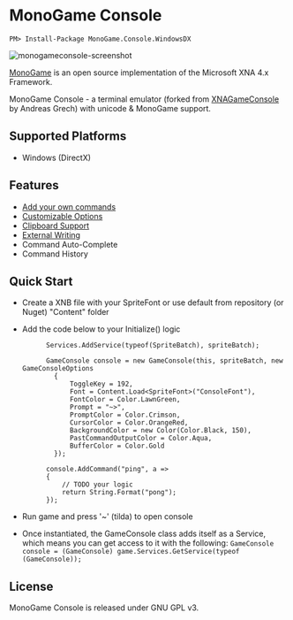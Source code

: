 # MonoGame Console

````
PM> Install-Package MonoGame.Console.WindowsDX
````

![monogameconsole-screenshot](http://s28.postimg.org/gquhv868d/monoconsole.gif "Screenshot")

[MonoGame](http://monogame.net) is an open source implementation of the Microsoft XNA 4.x Framework. 

MonoGame Console - a terminal emulator (forked from [XNAGameConsole](http://code.google.com/p/xnagameconsole/) by Andreas Grech) with unicode & MonoGame support.

## Supported Platforms

* Windows (DirectX)

## Features
* [Add your own commands](http://code.google.com/p/xnagameconsole/wiki/AddingCommands)
* [Customizable Options](http://code.google.com/p/xnagameconsole/wiki/ConsoleOptions)
* [Clipboard Support](http://code.google.com/p/xnagameconsole/wiki/ClipboardSupport)
* [External Writing](http://code.google.com/p/xnagameconsole/wiki/WritingToTheConsole)
* Command Auto-Complete
* Command History 

## Quick Start

* Create a XNB file with your SpriteFont or use default from repository (or Nuget) "Content" folder
* Add the code below to your Initialize() logic

            Services.AddService(typeof(SpriteBatch), spriteBatch);

            GameConsole console = new GameConsole(this, spriteBatch, new GameConsoleOptions
              {
                  ToggleKey = 192, 
                  Font = Content.Load<SpriteFont>("ConsoleFont"),
                  FontColor = Color.LawnGreen,
                  Prompt = "~>",
                  PromptColor = Color.Crimson,
                  CursorColor = Color.OrangeRed,
                  BackgroundColor = new Color(Color.Black, 150),
                  PastCommandOutputColor = Color.Aqua,
                  BufferColor = Color.Gold
              });

            console.AddCommand("ping", a =>
            {
                // TODO your logic
                return String.Format("pong");
            });

* Run game and press '~' (tilda) to open console
* Once instantiated, the GameConsole class adds itself as a Service, which means you can get access to it with the following:
```GameConsole console = (GameConsole) game.Services.GetService(typeof (GameConsole));```

## License

MonoGame Console is released under GNU GPL v3.

